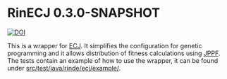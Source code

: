 # RinECJ 0.3.0-SNAPSHOT

[![DOI](https://zenodo.org/badge/DOI/10.5281/zenodo.165160.svg)](https://doi.org/10.5281/zenodo.165160)

This is a wrapper for [ECJ](http://cs.gmu.edu/~eclab/projects/ecj/). It simplifies the configuration for genetic programming and it allows distribution of fitness calculations using [JPPF](http://jppf.org/). The tests contain an example of how to use the wrapper, it can be found under [src/test/java/rinde/ecj/example/](https://github.com/rinde/RinECJ/tree/master/src/test/java/rinde/ecj/example).



